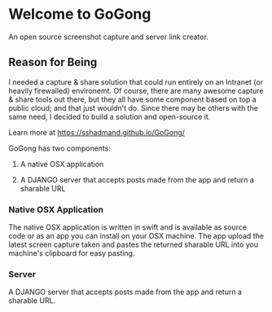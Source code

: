 # Welcome to GoGong
An open source screenshot capture and server link creator. 

## Reason for Being
I needed a capture & share solution that could run entirely on an Intranet (or heavily firewalled) environemt. Of course, there are many awesome capture & share tools out there, but they all have some component based on top a public cloud; and that just wouldn't do. Since there may be others with the same need, I decided to build a solution and open-source it.


Learn more at https://sshadmand.github.io/GoGong/

GoGong has two components:

 1. A native OSX application

 2. A DJANGO server that accepts posts made from the app and return a sharable URL


### Native OSX Application
 
The native OSX application is written in swift and is available as source code or as an app you can install on your OSX machine. The app upload the latest screen capture taken and pastes the returned sharable URL into you machine's clipboard for easy pasting.
 
### Server

A DJANGO server that accepts posts made from the app and return a sharable URL.
